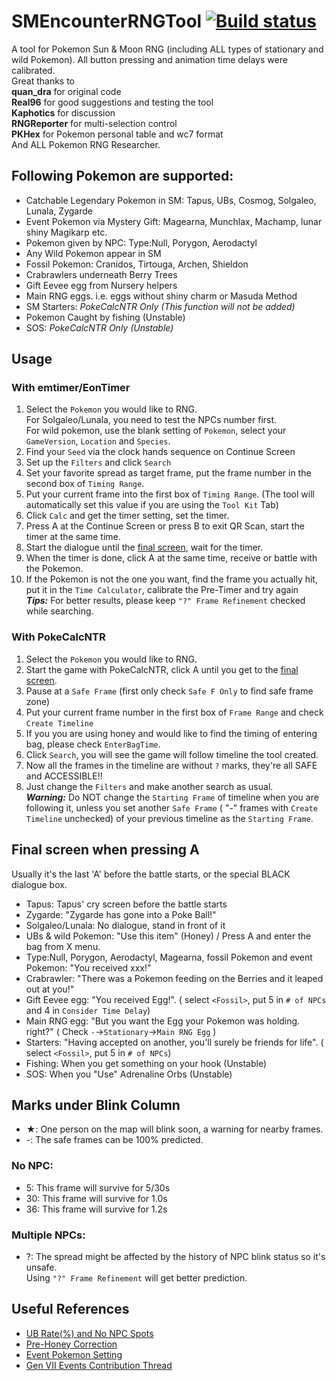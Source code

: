 # SMEncounterRNGTool  [![Build status](https://ci.appveyor.com/api/projects/status/hv29i210qixas6kw?svg=true)](https://ci.appveyor.com/project/wwwwwwzx/smencounterrngtool)

A tool for Pokemon Sun & Moon RNG (including ALL types of stationary and wild Pokemon). All button pressing and animation time delays were calibrated.  
Great thanks to  
**quan_dra** for original code  
**Real96** for good suggestions and testing the tool  
**Kaphotics** for discussion  
**RNGReporter** for multi-selection control  
**PKHex** for Pokemon personal table and wc7 format  
And ALL Pokemon RNG Researcher.

## Following Pokemon are supported:
- Catchable Legendary Pokemon in SM: Tapus, UBs, Cosmog, Solgaleo, Lunala, Zygarde
- Event Pokemon via Mystery Gift: Magearna, Munchlax, Machamp, lunar shiny Magikarp etc.
- Pokemon given by NPC: Type:Null, Porygon, Aerodactyl
- Any Wild Pokemon appear in SM
- Fossil Pokemon: Cranidos, Tirtouga, Archen, Shieldon
- Crabrawlers underneath Berry Trees
- Gift Eevee egg from Nursery helpers
- Main RNG eggs. i.e. eggs without shiny charm or Masuda Method
- SM Starters: _PokeCalcNTR Only (This function will not be added)_
- Pokemon Caught by fishing (Unstable)
- SOS: _PokeCalcNTR Only (Unstable)_

## Usage
### With emtimer/EonTimer
1. Select the `Pokemon` you would like to RNG.  
  For Solgaleo/Lunala, you need to test the NPCs number first.  
  For wild pokemon, use the blank setting of `Pokemon`, select your `GameVersion`, `Location` and `Species`.
2. Find your `Seed` via the clock hands sequence on Continue Screen
3. Set up the `Filters` and click `Search`
4. Set your favorite spread as target frame, put the frame number in the second box of `Timing Range`.
5. Put your current frame into the first box of `Timing Range`. (The tool will automatically set this value if you are using the `Tool Kit` Tab)
6. Click `Calc` and get the timer setting, set the timer. 
7. Press A at the Continue Screen or press B to exit QR Scan, start the timer at the same time.
8. Start the dialogue until the [final screen](#final-screen-when-pressing-a), wait for the timer.
9. When the timer is done, click A at the same time, receive or battle with the Pokemon.
10. If the Pokemon is not the one you want, find the frame you actually hit, put it in the `Time Calculator`, calibrate the Pre-Timer and try again  
  ***Tips:*** For better results, please keep `"?" Frame Refinement` checked while searching.

### With PokeCalcNTR
1. Select the `Pokemon` you would like to RNG.
2. Start the game with PokeCalcNTR, click A until you get to the [final screen](#final-screen-when-pressing-a).
3. Pause at a `Safe Frame` (first only check `Safe F Only` to find safe frame zone)
4. Put your current frame number in the first box of `Frame Range` and check `Create Timeline`
5. If you  you are using honey and would like to find the timing of entering bag, please check `EnterBagTime`.
6. Click `Search`, you will see the game will follow timeline the tool created.
7. Now all the frames in the timeline are without `?` marks, they're all SAFE and ACCESSIBLE!!
8. Just change the `Filters` and make another search as usual.  
    ***Warning:*** Do NOT change the `Starting Frame` of timeline when you are following it, unless you set another `Safe Frame` ( "-" frames with `Create Timeline` unchecked) of your previous timeline as the `Starting Frame`.

## Final screen when pressing A
Usually it's the last 'A' before the battle starts, or the special BLACK dialogue box. 

- Tapus: Tapus' cry screen before the battle starts
- Zygarde: "Zygarde has gone into a Poke Ball!"
- Solgaleo/Lunala: No dialogue, stand in front of it
- UBs & wild Pokemon: "Use this item" (Honey) / Press A and enter the bag from X menu. 
- Type:Null, Porygon, Aerodactyl, Magearna, fossil Pokemon and event Pokemon: "You received xxx!"
- Crabrawler: "There was a Pokemon feeding on the Berries and it leaped out at you!"
- Gift Eevee egg: "You received Egg!".  ( select `<Fossil>`, put 5 in `# of NPCs` and 4 in `Consider Time Delay`)
- Main RNG egg: "But you want the Egg your Pokemon was holding. right?" ( Check `-`->`Stationary`->`Main RNG Egg` )
- Starters: "Having accepted on another, you'll surely be friends for life".  ( select `<Fossil>`, put 5 in `# of NPCs`)
- Fishing: When you get something on your hook (Unstable)
- SOS: When you "Use" Adrenaline Orbs (Unstable)

## Marks under Blink Column
- ★: One person on the map will blink soon, a warning for nearby frames.
- -: The safe frames can be 100% predicted.
### No NPC:
- 5: This frame will survive for 5/30s
- 30: This frame will survive for 1.0s
- 36: This frame will survive for 1.2s
### Multiple NPCs:
- ?: The spread might be affected by the history of NPC blink status so it's unsafe.  
  Using `"?" Frame Refinement` will get better prediction.

## Useful References
- [UB Rate(%) and No NPC Spots](parameters/UB%20Rate%20and%20Spots.md) 
- [Pre-Honey Correction](parameters/Pre-Honey%20Correction.md)
- [Event Pokemon Setting](parameters/Event%20Pokemon%20Setting.md) 
- [Gen VII Events Contribution Thread](https://projectpokemon.org/forums/forums/topic/39400-gen-vii-events-contribution-thread/) 
